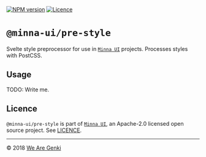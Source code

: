 <!-- markdownlint-disable first-line-h1 ol-prefix -->

[![NPM version](https://img.shields.io/npm/v/@minna-ui/pre-style.svg)](https://www.npmjs.com/package/@minna-ui/pre-style)
[![Licence](https://img.shields.io/npm/l/@minna-ui/pre-style.svg)](https://github.com/WeAreGenki/minna-ui/blob/master/LICENCE)

# `@minna-ui/pre-style`

Svelte style preprocessor for use in [`Minna UI`](https://github.com/WeAreGenki/minna-ui) projects. Processes styles with PostCSS.

## Usage

TODO: Write me.

## Licence

`@minna-ui/pre-style` is part of [`Minna UI`](https://github.com/WeAreGenki/minna-ui), an Apache-2.0 licensed open source project. See [LICENCE](https://github.com/WeAreGenki/minna-ui/blob/master/LICENCE).

-----

© 2018 [We Are Genki](https://wearegenki.com)
